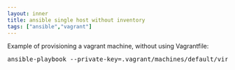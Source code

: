 ```yaml
---
layout: inner
title: ansible single host without inventory
tags: ["ansible","vagrant"]
---
```

Example of provisioning a vagrant machine, without using Vagrantfile:

<pre>
ansible-playbook --private-key=.vagrant/machines/default/virtualbox/private_key -u vagrant -i "127.0.0.1:2200," playbooks/first.yml
</pre>
